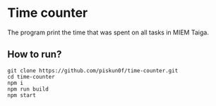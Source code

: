 # Time counter

The program print the time that was spent on all tasks in MIEM Taiga.

## How to run?
```
git clone https://github.com/piskun0f/time-counter.git
cd time-counter
npm i
npm run build
npm start
```
